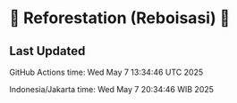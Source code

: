 
# 🌳 Reforestation (Reboisasi) 🌲

## Last Updated

GitHub Actions time: Wed May  7 13:34:46 UTC 2025

Indonesia/Jakarta time: Wed May  7 20:34:46 WIB 2025
